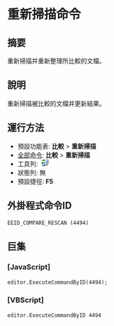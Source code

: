 # 重新掃描命令

## 摘要

重新掃描并重新整理所比較的文檔。

## 說明

重新掃描被比較的文檔并更新結果。

## 運行方法

- 預設功能表: **比較** \> **重新掃描**
- [全部命令](../tools/all_commands): **比較** \> **重新掃描**
- 工具列:  ![](../../images/rescan24x16.png)
- 狀態列: 無
- 預設捷徑: **F5**

## 外掛程式命令ID

```
EEID_COMPARE_RESCAN (4494)
```

## 巨集

### \[JavaScript\]

```
editor.ExecuteCommandByID(4494);
```

### \[VBScript\]

```
editor.ExecuteCommandByID 4494
```
